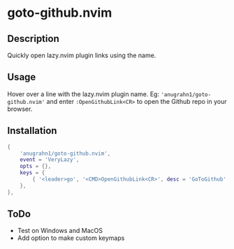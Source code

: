 # goto-github.nvim

## Description

Quickly open lazy.nvim plugin links using the name.

## Usage

Hover over a line with the lazy.nvim plugin name. Eg: `'anugrahn1/goto-github.nvim'` and enter `:OpenGithubLink<CR>` to open the Github repo in your browser.

## Installation

```lua
{
    'anugrahn1/goto-github.nvim',
    event = 'VeryLazy',
    opts = {},
    keys = {
        { '<leader>go', '<CMD>OpenGithubLink<CR>', desc = 'GoToGithub' },
    },
},
```

## ToDo

- Test on Windows and MacOS
- Add option to make custom keymaps
